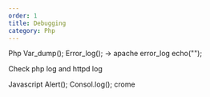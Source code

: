 ```yaml
---
order: 1
title: Debugging
category: Php
---
```


Php
Var_dump();
Error_log();  -> apache error_log
echo("<script>alert('$msg');history.back();</script>");

Check php log and httpd log

Javascript
Alert();
Consol.log();
crome

